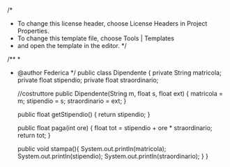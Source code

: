 /*
 * To change this license header, choose License Headers in Project Properties.
 * To change this template file, choose Tools | Templates
 * and open the template in the editor.
 */

/**
 *
 * @author Federica
 */
public class Dipendente {
    private String matricola;
    private float stipendio; 
    private float straordinario;
    
    //costruttore
    public Dipendente(String m, float s, float ext)
    {
        matricola = m;
        stipendio = s;
        straordinario = ext;
}
    
     public float getStipendio()
    {
        return stipendio;
    }

    public float paga(int ore)
    {
        float tot = stipendio + ore * straordinario;
        return tot;
    }
    
    public void stampa(){
        System.out.println(matricola);
        System.out.println(stipendio);
        System.out.println(straordinario);
    }
}
